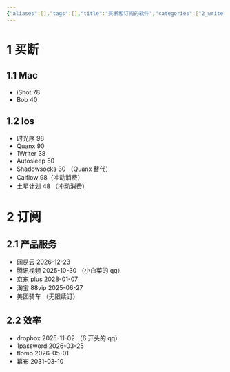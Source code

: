 ```yaml
---
{"aliases":[],"tags":[],"title":"买断和订阅的软件","categories":["2_write","3_个人记录"],"abbrlink":"3dbf62d6","date":"2025-04-01T14:22:25+08:00","date_modify":"2025-06-24T10:01:17+08:00","dg-publish":true,"permalink":"/__Publish__/买断和订阅的软件/","dgPassFrontmatter":true,"created":"2025-04-01T14:22:25+08:00","updated":"2025-06-24T10:01:17+08:00"}
---
```



# 1 买断

## 1.1 Mac

- iShot 78
- Bob 40

<!-- more -->

## 1.2 Ios

- 时光序 98
- Quanx 90
- 1Writer 38
- Autosleep 50
- Shadowsocks 30 （Quanx 替代）
- Calflow 98（冲动消费）
- 土星计划 48 （冲动消费）

# 2 订阅

## 2.1 产品服务

- 网易云 2026-12-23
- 腾讯视频 2025-10-30 （小白菜的 qq）
- 京东 plus 2028-01-07
- 淘宝 88vip 2025-06-27
- 美团骑车 （无限续订）

## 2.2 效率

- dropbox 2025-11-02 （6 开头的 qq）
- 1password 2026-03-25
- flomo 2026-05-01
- 幕布 2031-03-10
